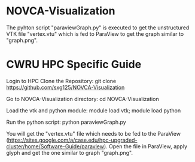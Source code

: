 # NOVCA-Visualization

The pyhton script "paraviewGraph.py" is executed to get the unstructured VTK file "vertex.vtu" which is fed to ParaView to get the graph similar to "graph.png".

# CWRU HPC Specific Guide
Login to HPC
Clone the Repository:
git clone https://github.com/sxg125/NOVCA-Visualization

Go to NOVCA-Visualization directory:
cd NOVCA-Visualization

Load the vtk and python module:
module load vtk; module load python

Run the python script:
python paraviewGraph.py

You will get the "vertex.vtu" file which needs to be fed to the ParaView (https://sites.google.com/a/case.edu/hpc-upgraded-cluster/home/Software-Guide/paraview). Open the file in ParaView, apply glyph and get the one similar to graph "graph.png".
